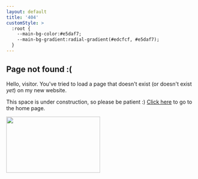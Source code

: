 ```yaml
---
layout: default
title: '404'
customStyle: >
  :root {
    --main-bg-color:#e5daf7;
    --main-bg-gradient:radial-gradient(#edcfcf, #e5daf7);
  }
---
```


## Page not found :(

Hello, visitor. You've tried to load a page that doesn't exist (or doesn't exist *yet*) on my new website.

This space is under construction, so please be patient :) <a href="/">Click here</a> to go to the home page.

<img src="https://s3.amazonaws.com/palomakop.tv/graphics/not_found.svg" style="width: 250px; height: 150px;" class="graphic"/>